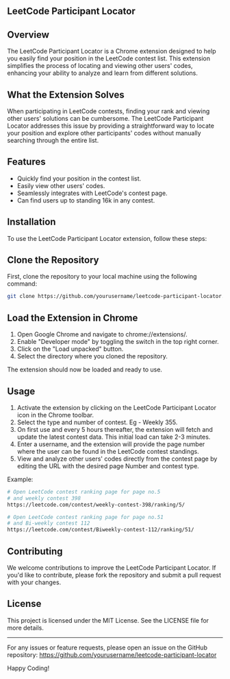 **LeetCode Participant Locator**
---------------------------------

**Overview**
--------

The LeetCode Participant Locator is a Chrome extension designed to help you easily find your position in the LeetCode contest list. This extension simplifies the process of locating and viewing other users' codes, enhancing your ability to analyze and learn from different solutions.

**What the Extension Solves**
--------------------------

When participating in LeetCode contests, finding your rank and viewing other users' solutions can be cumbersome. The LeetCode Participant Locator addresses this issue by providing a straightforward way to locate your position and explore other participants' codes without manually searching through the entire list.

**Features**
--------

- Quickly find your position in the contest list.
- Easily view other users' codes.
- Seamlessly integrates with LeetCode's contest page.
- Can find users up to standing 16k in any contest.

**Installation**
------------

To use the LeetCode Participant Locator extension, follow these steps:

**Clone the Repository**
---------------------

First, clone the repository to your local machine using the following command:

```bash
git clone https://github.com/yourusername/leetcode-participant-locator.git
```

**Load the Extension in Chrome**
----------------------------

1. Open Google Chrome and navigate to chrome://extensions/.
2. Enable "Developer mode" by toggling the switch in the top right corner.
3. Click on the "Load unpacked" button.
4. Select the directory where you cloned the repository.

The extension should now be loaded and ready to use.

**Usage**
-----


1. Activate the extension by clicking on the LeetCode Participant Locator icon in the Chrome toolbar.
2. Select the type and number of contest. Eg - Weekly 355.
3. On first use and every 5 hours thereafter, the extension will fetch and update the latest contest data. This initial load can take 2-3 minutes.
4. Enter a username, and the extension will provide the page number where the user can be found in the LeetCode contest standings.
5. View and analyze other users' codes directly from the contest page by editing the URL with the desired page Number and contest type.

Example:
```bash
# Open LeetCode contest ranking page for page no.5
# and weekly contest 398
https://leetcode.com/contest/weekly-contest-398/ranking/5/

# Open LeetCode contest ranking page for page no.51
# and Bi-weekly contest 112
https://leetcode.com/contest/Biweekly-contest-112/ranking/51/
```

**Contributing**
------------

We welcome contributions to improve the LeetCode Participant Locator. If you'd like to contribute, please fork the repository and submit a pull request with your changes.

**License**
-------

This project is licensed under the MIT License. See the LICENSE file for more details.

---

For any issues or feature requests, please open an issue on the GitHub repository: https://github.com/yourusername/leetcode-participant-locator

Happy Coding!
